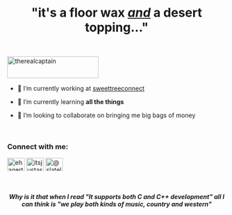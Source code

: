 
<h1 align="center">"it's a floor wax <i><b><a href="https://snltranscripts.jt.org/75/75ishimmer.phtml">and</a></i></b> a desert topping..."</h3>

<br>

<p><a href="https://www.buymeacoffee.com/therealcaptain"> <img align="left" src="https://cdn.buymeacoffee.com/buttons/v2/default-yellow.png" height="50" width="210" alt="therealcaptain" /></a></p>

<br><br><br>

- 🔭 I’m currently working at [sweettreeconnect](https://www.sweettreeconnect.com)

- 🌱 I’m currently learning **all the things**

- 👯 I’m looking to collaborate on bringing me big bags of money

<br>

<h3 align="left">Connect with me:</h3>
<p align="left">
<a href="https://linkedin.com/in/ehagerty" target="blank"><img align="center" src="https://cdn.jsdelivr.net/npm/simple-icons@3.0.1/icons/linkedin.svg" alt="ehagerty" height="30" width="40" /></a>
<a href="https://www.instagram.com/therealcaptain__" target="blank"><img align="center" src="https://cdn.jsdelivr.net/npm/simple-icons@3.0.1/icons/instagram.svg" alt="itsjustaswitch" height="30" width="40" /></a>
<a href="https://medium.com/@therealcaptain" target="blank"><img align="center" src="https://cdn.jsdelivr.net/npm/simple-icons@3.0.1/icons/medium.svg" alt="@slatelake" height="30" width="40" /></a>
</p>

<br>

<h5 align="center">Why is it that when I read "It supports both C and C++ development" all I can think is "we play both kinds of music, country <b><i>and</i></b> western"</h3>
